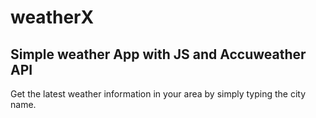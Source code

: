 # weatherX
## Simple weather App with JS and Accuweather API

Get the latest weather information in your area by simply typing the city name.
